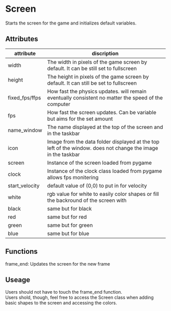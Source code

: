 # Screen
Starts the screen for the game and initializes default variables.

## Attributes
| attribute | discription |
| ---- | ---- |
| width | The width in pixels of the game screen by default. It can be still set to fullscreen|
| height | The height in pixels of the game screen by default. It can still be set to fullscreen | 
| fixed_fps/ffps | How fast the physics updates. will remain eventually consistent no matter the speed of the computer |
| fps | How fast the screen updates. Can be variable but aims for the set amount |
| name_window | The name displayed at the top of the screen and in the taskbar |
| icon | Image from the data folder displayed at the top left of the window. does not change the image in the taskbar |
| screen | Instance of the screen loaded from pygame |
| clock | Instance of the clock class loaded from pygame allows fps monitering |
| start_velocity | default value of (0,0) to put in for velocity |
| white | rgb value for white to easily color shapes or fill the backround of the screen with |
| black | same but for black|
| red | same but for red |
| green | same but for green |
| blue | same but for blue |

## Functions

frame_end: Updates the screen for the new frame

## Useage

Users should not have to touch the frame_end function. <br />
Users shold, though, feel free to access the Screen class when adding basic shapes to the screen and accessing the colors.